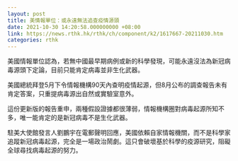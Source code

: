 ```yaml
---
layout: post
title: 美情報單位：或永遠無法追查疫情源頭
date: 2021-10-30 14:20:58.000000000 +08:00
link: https://news.rthk.hk/rthk/ch/component/k2/1617667-20211030.htm
categories: rthk
---
```


美國情報單位認為，若無中國最早期病例或新的科學發現，可能永遠沒法為新冠病毒源頭下定論，目前只能肯定病毒並非生化武器。

美國總統拜登5月下令情報機構90天內查明疫情起源，但8月公布的調查報告未有肯定答案，只重提病毒源出自然或實驗室意外。

這份更新版的報告重申，兩種假設證據都很薄弱，情報機構圈對病毒起源所知不多，唯一能肯定的是新冠病毒不是生化武器。

駐美大使館發言人劉鵬宇在電郵聲明回應，美國依賴自家情報機關，而不是科學家追蹤新冠病毒起源，完全是一場政治鬧劇。這只會破壞基於科學的疫源研究，阻礙全球尋找病毒起源的努力。
